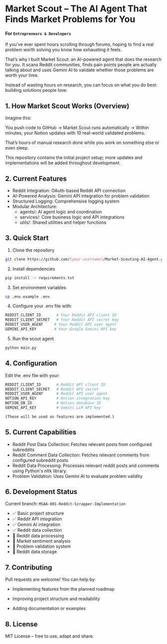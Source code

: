 # Market Scout – The AI Agent That Finds Market Problems for You
#### For `Entrepreneurs & Developers` </br>

If you’ve ever spent hours scrolling through forums, hoping to find a real problem worth solving you know how exhausting it feels.

That’s why I built Market Scout: an AI-powered agent that does the research for you. It scans Reddit communities, finds pain points people are actually talking about and uses Gemini AI to validate whether those problems are worth your time.

Instead of wasting hours on research, you can focus on what you do best: building solutions people love.



## 1. How Market Scout Works (Overview)

Imagine this:</br>

You push code to GitHub → Market Scout runs automatically → Within minutes, your Notion updates with 10 real-world validated problems.</br>

That’s hours of manual research done while you work on something else or even sleep.</br>

This repository contains the initial project setup; more updates and implementations will be added throughout development.

## 2. Current Features

- Reddit Integration: OAuth-based Reddit API connection
- AI-Powered Analysis: Gemini API integration for problem validation
- Structured Logging: Comprehensive logging system
- Modular Architecture: 
  - agents/: AI agent logic and coordination
  - services/: Core business logic and API integrations
  - utils/: Shared utilities and helper functions

## 3. Quick Start

1. Clone the repository
```bash
git clone https://github.com/[your-username]/Market-Scouting-AI-Agent.git
```

2. Install dependencies
```bash
pip install -r requirements.txt
```

3. Set environment variables
```bash
cp .env.example .env
```

4. Configure your .env file with:
```bash
REDDIT_CLIENT_ID       # Your Reddit API client ID
REDDIT_CLIENT_SECRET   # Your Reddit API secret key
REDDIT_USER_AGENT     # Your Reddit API user agent
GEMINI_API_KEY        # Your Google Gemini API key
```

5. Run the scout agent
```bash
python main.py
```

## 4. Configuration

Edit the .env file with your:
```bash
REDDIT_CLIENT_ID       # Reddit API client ID
REDDIT_CLIENT_SECRET   # Reddit API secret
REDDIT_USER_AGENT      # Reddit API user agent
NOTION_API_KEY         # Notion integration key
NOTION_DB_ID           # Notion database ID
GEMINI_API_KEY         # Gemini LLM API key

(These will be used as features are implemented.)
```

## 5. Current Capabilities

- Reddit Post Data Collection: Fetches relevant posts from configured subreddits
- Reddit Comment Data Collection: Fetches relevant comments from configured subreddit posts
- Reddit Data Processing: Processes relevant reddit posts and comments using Python's nltk library.
- Problem Validation: Uses Gemini AI to evaluate problem validity

## 6. Development Status

Current branch: `MSAA-001-Reddit-Scrapper-Implementation`
- ✅ Basic project structure
- ✅ Reddit API integration
- ✅ Gemini AI integration
- ✅ Reddit data collection
- 🔄 Reddit data processing
- 📝 Market sentiment analysis
- 📝 Problem validation system
- 📝 Reddit data storage 

## 7. Contributing

Pull requests are welcome! You can help by:

- Implementing features from the planned roadmap

- Improving project structure and readability

- Adding documentation or examples

## 8. License

MIT License – free to use, adapt and share.
